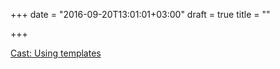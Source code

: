 +++
date = "2016-09-20T13:01:01+03:00"
draft = true
title = ""

+++

<p><a href="http://www.goin5minutes.com/screencast/episode_14_using_templates">Cast: Using templates </a></p>
